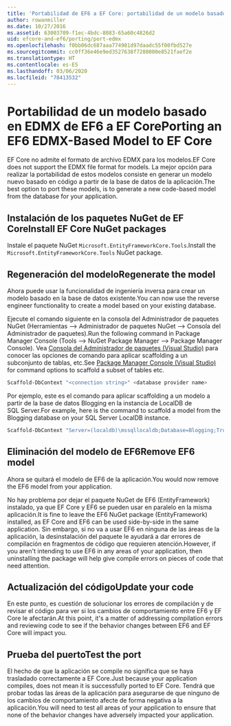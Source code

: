 ```yaml
---
title: 'Portabilidad de EF6 a EF Core: portabilidad de un modelo basado en EDMX - EF'
author: rowanmiller
ms.date: 10/27/2016
ms.assetid: 63003709-f1ec-4bdc-8083-65a60c4826d2
uid: efcore-and-ef6/porting/port-edmx
ms.openlocfilehash: f0bb06dc687aaa774981d97daadc55f00fbd527e
ms.sourcegitcommit: cc0ff36e46e9ed3527638f7208000e8521faef2e
ms.translationtype: HT
ms.contentlocale: es-ES
ms.lasthandoff: 03/06/2020
ms.locfileid: "78413532"
---
```

# <a name="porting-an-ef6-edmx-based-model-to-ef-core"></a><span data-ttu-id="e0a01-102">Portabilidad de un modelo basado en EDMX de EF6 a EF Core</span><span class="sxs-lookup"><span data-stu-id="e0a01-102">Porting an EF6 EDMX-Based Model to EF Core</span></span>

<span data-ttu-id="e0a01-103">EF Core no admite el formato de archivo EDMX para los modelos.</span><span class="sxs-lookup"><span data-stu-id="e0a01-103">EF Core does not support the EDMX file format for models.</span></span> <span data-ttu-id="e0a01-104">La mejor opción para realizar la portabilidad de estos modelos consiste en generar un modelo nuevo basado en código a partir de la base de datos de la aplicación.</span><span class="sxs-lookup"><span data-stu-id="e0a01-104">The best option to port these models, is to generate a new code-based model from the database for your application.</span></span>

## <a name="install-ef-core-nuget-packages"></a><span data-ttu-id="e0a01-105">Instalación de los paquetes NuGet de EF Core</span><span class="sxs-lookup"><span data-stu-id="e0a01-105">Install EF Core NuGet packages</span></span>

<span data-ttu-id="e0a01-106">Instale el paquete NuGet `Microsoft.EntityFrameworkCore.Tools`.</span><span class="sxs-lookup"><span data-stu-id="e0a01-106">Install the `Microsoft.EntityFrameworkCore.Tools` NuGet package.</span></span>

## <a name="regenerate-the-model"></a><span data-ttu-id="e0a01-107">Regeneración del modelo</span><span class="sxs-lookup"><span data-stu-id="e0a01-107">Regenerate the model</span></span>

<span data-ttu-id="e0a01-108">Ahora puede usar la funcionalidad de ingeniería inversa para crear un modelo basado en la base de datos existente.</span><span class="sxs-lookup"><span data-stu-id="e0a01-108">You can now use the reverse engineer functionality to create a model based on your existing database.</span></span>

<span data-ttu-id="e0a01-109">Ejecute el comando siguiente en la consola del Administrador de paquetes NuGet (Herramientas –> Administrador de paquetes NuGet –> Consola del Administrador de paquetes).</span><span class="sxs-lookup"><span data-stu-id="e0a01-109">Run the following command in Package Manager Console (Tools –> NuGet Package Manager –> Package Manager Console).</span></span> <span data-ttu-id="e0a01-110">Vea [Consola del Administrador de paquetes (Visual Studio)](../../core/miscellaneous/cli/powershell.md) para conocer las opciones de comando para aplicar scaffolding a un subconjunto de tablas, etc.</span><span class="sxs-lookup"><span data-stu-id="e0a01-110">See [Package Manager Console (Visual Studio)](../../core/miscellaneous/cli/powershell.md) for command options to scaffold a subset of tables etc.</span></span>

``` powershell
Scaffold-DbContext "<connection string>" <database provider name>
```

<span data-ttu-id="e0a01-111">Por ejemplo, este es el comando para aplicar scaffolding a un modelo a partir de la base de datos Blogging en la instancia de LocalDB de SQL Server.</span><span class="sxs-lookup"><span data-stu-id="e0a01-111">For example, here is the command to scaffold a model from the Blogging database on your SQL Server LocalDB instance.</span></span>

``` powershell
Scaffold-DbContext "Server=(localdb)\mssqllocaldb;Database=Blogging;Trusted_Connection=True;" Microsoft.EntityFrameworkCore.SqlServer
```

## <a name="remove-ef6-model"></a><span data-ttu-id="e0a01-112">Eliminación del modelo de EF6</span><span class="sxs-lookup"><span data-stu-id="e0a01-112">Remove EF6 model</span></span>

<span data-ttu-id="e0a01-113">Ahora se quitará el modelo de EF6 de la aplicación.</span><span class="sxs-lookup"><span data-stu-id="e0a01-113">You would now remove the EF6 model from your application.</span></span>

<span data-ttu-id="e0a01-114">No hay problema por dejar el paquete NuGet de EF6 (EntityFramework) instalado, ya que EF Core y EF6 se pueden usar en paralelo en la misma aplicación.</span><span class="sxs-lookup"><span data-stu-id="e0a01-114">It is fine to leave the EF6 NuGet package (EntityFramework) installed, as EF Core and EF6 can be used side-by-side in the same application.</span></span> <span data-ttu-id="e0a01-115">Sin embargo, si no va a usar EF6 en ninguna de las áreas de la aplicación, la desinstalación del paquete le ayudará a dar errores de compilación en fragmentos de código que requieren atención.</span><span class="sxs-lookup"><span data-stu-id="e0a01-115">However, if you aren't intending to use EF6 in any areas of your application, then uninstalling the package will help give compile errors on pieces of code that need attention.</span></span>

## <a name="update-your-code"></a><span data-ttu-id="e0a01-116">Actualización del código</span><span class="sxs-lookup"><span data-stu-id="e0a01-116">Update your code</span></span>

<span data-ttu-id="e0a01-117">En este punto, es cuestión de solucionar los errores de compilación y de revisar el código para ver si los cambios de comportamiento entre EF6 y EF Core le afectarán.</span><span class="sxs-lookup"><span data-stu-id="e0a01-117">At this point, it's a matter of addressing compilation errors and reviewing code to see if the behavior changes between EF6 and EF Core will impact you.</span></span>

## <a name="test-the-port"></a><span data-ttu-id="e0a01-118">Prueba del puerto</span><span class="sxs-lookup"><span data-stu-id="e0a01-118">Test the port</span></span>

<span data-ttu-id="e0a01-119">El hecho de que la aplicación se compile no significa que se haya trasladado correctamente a EF Core.</span><span class="sxs-lookup"><span data-stu-id="e0a01-119">Just because your application compiles, does not mean it is successfully ported to EF Core.</span></span> <span data-ttu-id="e0a01-120">Tendrá que probar todas las áreas de la aplicación para asegurarse de que ninguno de los cambios de comportamiento afecte de forma negativa a la aplicación.</span><span class="sxs-lookup"><span data-stu-id="e0a01-120">You will need to test all areas of your application to ensure that none of the behavior changes have adversely impacted your application.</span></span>
